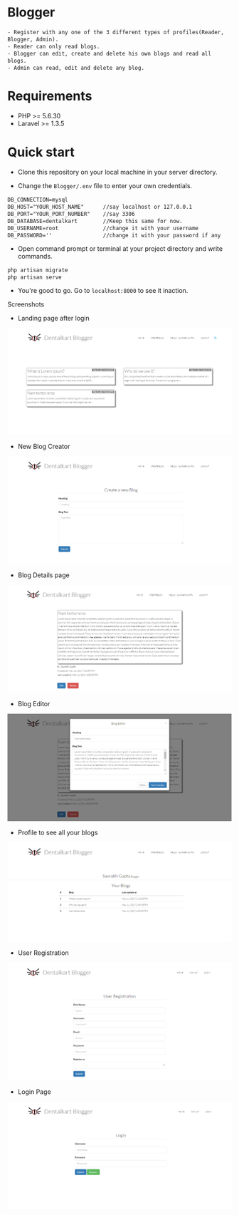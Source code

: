 # Blogger
```
- Register with any one of the 3 different types of profiles(Reader, Blogger, Admin).
- Reader can only read blogs.
- Blogger can edit, create and delete his own blogs and read all blogs.
- Admin can read, edit and delete any blog.
```

Requirements
============
* PHP >= 5.6.30
* Laravel >= 1.3.5


# Quick start
- Clone this repository on your local machine in your server directory.

- Change the <code>Blogger/.env</code> file to enter your own credentials.
```
DB_CONNECTION=mysql
DB_HOST="YOUR_HOST_NAME"      //say localhost or 127.0.0.1
DB_PORT="YOUR_PORT_NUMBER"    //say 3306
DB_DATABASE=dentalkart        //Keep this same for now.
DB_USERNAME=root              //change it with your username
DB_PASSWORD=''                //change it with your password if any
```
- Open command prompt or terminal at your project directory and write commands.
```
php artisan migrate
php artisan serve

```

- You're good to go. Go to <code>localhost:8000</code> to see it inaction.


Screenshots

- Landing page after login

![Alt text](/screenshots/Etale.png "Demo")

- New Blog Creator

![Alt text](/screenshots/Etale1.png "Demo")

- Blog Details page

![Alt text](/screenshots/Etale2.png "Demo")

- Blog Editor

![Alt text](/screenshots/Etale3.png "Demo")

- Profile to see all your blogs

![Alt text](/screenshots/Etale4.png "Demo")

- User Registration

![Alt text](/screenshots/Etale5.png "Demo")

- Login Page

![Alt text](/screenshots/Etale6.png "Demo")
